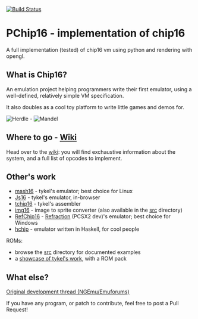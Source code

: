 [![Build Status](https://travis-ci.org/leandromoreira/python_chip16.svg)](https://travis-ci.org/leandromoreira/python_chip16)

PChip16 - implementation of chip16
============================

A full implementation (tested) of chip16 vm using python and rendering with opengl.

## What is Chip16?
An emulation project helping programmers write their first emulator, using a well-defined, relatively simple VM specification.

It also doubles as a cool toy platform to write little games and demos for.

![Herdle](http://www.doc.ic.ac.uk/~tk2010/chip16/images/herdle.png) -
![Mandel](http://i.imgur.com/mLDBryG.png)

## Where to go - [Wiki](https://github.com/tykel/chip16/wiki)

Head over to the [wiki](https://github.com/tykel/chip16/wiki): you will find exchaustive information about the system, and a full list of opcodes to implement.

## Other's work
* [mash16](http://code.google.com/p/mash16) - tykel's emulator; best choice for Linux
* [Js16](http://www.doc.ic.ac.uk/~tk2010/chip16) - tykel's emulator, in-browser
* [tchip16](http://code.google.com/p/tchip16) - tykel's assembler
* [img16](http://code.google.com/p/img16) - image to sprite converter (also available in the [src](https://github.com/tykel/chip16/tree/master/src) directory)
* [RefChip16](http://code.google.com/p/refchip16) - [Refraction](http://code.google.com/u/refraction) (PCSX2 dev)'s emulator; best choice for Windows
* [hchip](http://github.com/vahokif/hchip) - emulator written in Haskell, for cool people

ROMs:
* browse the [src](https://github.com/tykel/chip16/tree/master/src) directory for documented examples
* a [showcase of tykel's work](http://www.doc.ic.ac.uk/~tk2010/chip16/games), with a ROM pack

## What else?

[Original development thread (NGEmu/Emuforums)](http://forums.ngemu.com/showthread.php?t=145620)

If you have any program, or patch to contribute, feel free to post a Pull Request!
